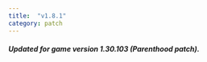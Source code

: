 ```yaml
---
title:  "v1.8.1"
category: patch
---
```

##### Updated for game version 1.30.103 (Parenthood patch).
